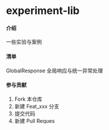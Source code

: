 # experiment-lib

#### 介绍
一些实验与案例

#### 清单
GlobalResponse 全局响应与统一异常处理



#### 参与贡献

1.  Fork 本仓库
2.  新建 Feat_xxx 分支
3.  提交代码
4.  新建 Pull Reques